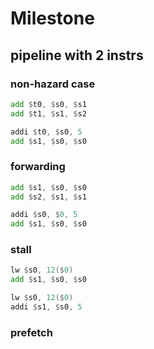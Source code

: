 # Milestone

## pipeline with 2 instrs

### non-hazard case

```asm
add $t0, $s0, $s1
add $t1, $s1, $s2
```

```asm
addi $t0, $s0, 5
add $s1, $s0, $s0
```

### forwarding

```asm
add $s1, $s0, $s0
add $s2, $s1, $s1
```

```asm
addi $s0, $0, 5
add $s1, $s0, $s0
```

### stall

```asm
lw $s0, 12($0)
add $s1, $s0, $s0
```


```asm
lw $s0, 12($0)
addi $s1, $s0, 5
```

### prefetch
